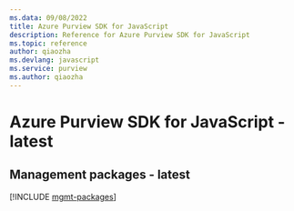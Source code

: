 ```yaml
---
ms.data: 09/08/2022
title: Azure Purview SDK for JavaScript
description: Reference for Azure Purview SDK for JavaScript
ms.topic: reference
author: qiaozha
ms.devlang: javascript
ms.service: purview
ms.author: qiaozha
---
```

# Azure Purview SDK for JavaScript - latest

## Management packages - latest
[!INCLUDE [mgmt-packages](purview-mgmt-index.md)]